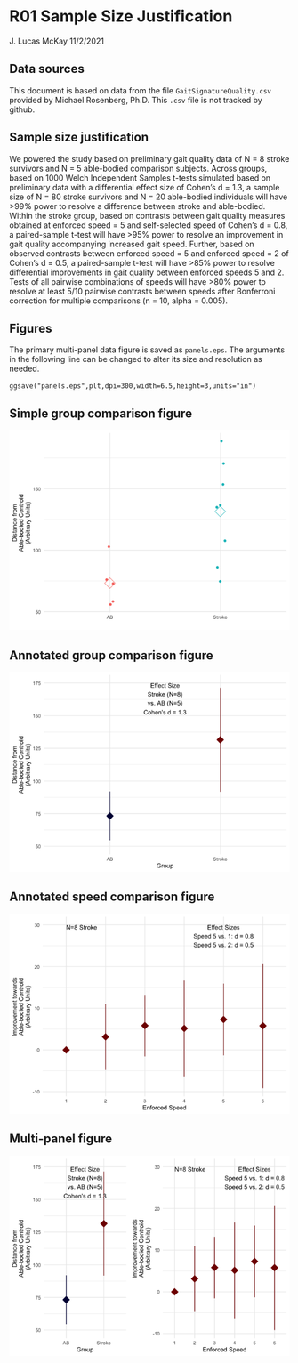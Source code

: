 R01 Sample Size Justification
================
J. Lucas McKay
11/2/2021

## Data sources

This document is based on data from the file `GaitSignatureQuality.csv`
provided by Michael Rosenberg, Ph.D. This `.csv` file is not tracked by
github.

## Sample size justification

We powered the study based on preliminary gait quality data of N = 8
stroke survivors and N = 5 able-bodied comparison subjects. Across
groups, based on 1000 Welch Independent Samples t-tests simulated based
on preliminary data with a differential effect size of Cohen’s d = 1.3,
a sample size of N = 80 stroke survivors and N = 20 able-bodied
individuals will have &gt;99% power to resolve a difference between
stroke and able-bodied. Within the stroke group, based on contrasts
between gait quality measures obtained at enforced speed = 5 and
self-selected speed of Cohen’s d = 0.8, a paired-sample t-test will have
&gt;95% power to resolve an improvement in gait quality accompanying
increased gait speed. Further, based on observed contrasts between
enforced speed = 5 and enforced speed = 2 of Cohen’s d = 0.5, a
paired-sample t-test will have &gt;85% power to resolve differential
improvements in gait quality between enforced speeds 5 and 2. Tests of
all pairwise combinations of speeds will have &gt;80% power to resolve
at least 5/10 pairwise contrasts between speeds after Bonferroni
correction for multiple comparisons (n = 10, alpha = 0.005).

## Figures

The primary multi-panel data figure is saved as `panels.eps`. The
arguments in the following line can be changed to alter its size and
resolution as needed.

    ggsave("panels.eps",plt,dpi=300,width=6.5,height=3,units="in")

## Simple group comparison figure

![](README_files/figure-gfm/unnamed-chunk-3-1.png)<!-- -->

## Annotated group comparison figure

![](README_files/figure-gfm/unnamed-chunk-4-1.png)<!-- -->

## Annotated speed comparison figure

![](README_files/figure-gfm/unnamed-chunk-5-1.png)<!-- -->

## Multi-panel figure

![](README_files/figure-gfm/unnamed-chunk-6-1.png)<!-- -->
